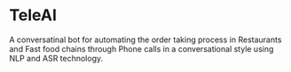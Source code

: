 # TeleAI
A conversatinal bot for automating the order taking process in Restaurants and Fast food chains through Phone calls in a conversational style using NLP and ASR technology.
